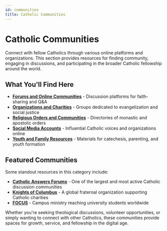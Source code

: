 ```yaml
---
id: communities
title: Catholic Communities
---
```


# Catholic Communities

Connect with fellow Catholics through various online platforms and organizations. This section provides resources for finding community, engaging in discussions, and participating in the broader Catholic fellowship around the world.

## What You'll Find Here

- **[Forums and Online Communities](forums)** - Discussion platforms for faith-sharing and Q&A
- **[Organizations and Charities](organizations-charities)** - Groups dedicated to evangelization and social justice
- **[Religious Orders and Communities](religious-orders)** - Directories of monastic and apostolic orders
- **[Social Media Accounts](social-media)** - Influential Catholic voices and organizations online
- **[Youth and Family Resources](youth-family)** - Materials for catechesis, parenting, and youth formation

## Featured Communities

Some standout resources in this category include:

- **[Catholic Answers Forums](https://forums.catholic.com/)** - One of the largest and most active Catholic discussion communities
- **[Knights of Columbus](https://www.kofc.org/)** - A global fraternal organization supporting Catholic charities
- **[FOCUS](https://www.focus.org/)** - Campus ministry reaching university students worldwide

Whether you're seeking theological discussions, volunteer opportunities, or simply wanting to connect with other Catholics, these communities provide spaces for growth, service, and fellowship in the digital age.
